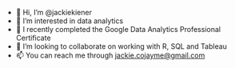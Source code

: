 - 👋 Hi, I’m @jackiekiener
- 👀 I’m interested in data analytics
- 🌱 I recently completed the Google Data Analytics Professional Certificate
- 💞️ I’m looking to collaborate on working with R, SQL and Tableau
- 📫 You can reach me through jackie.cojayme@gmail.com

<!---
jackiekiener/jackiekiener is a ✨ special ✨ repository because its `README.md` (this file) appears on your GitHub profile.
You can click the Preview link to take a look at your changes.
--->
